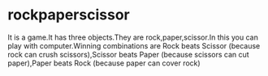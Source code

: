 # rockpaperscissor
It is a game.It has three objects.They are rock,paper,scissor.In this you can play with computer.Winning combinations are Rock beats Scissor (because rock can crush scissors),Scissor beats Paper (because scissors can cut paper),Paper beats Rock (because paper can cover rock)

